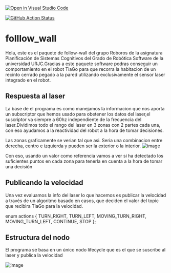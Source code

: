 [![Open in Visual Studio Code](https://classroom.github.com/assets/open-in-vscode-f059dc9a6f8d3a56e377f745f24479a46679e63a5d9fe6f495e02850cd0d8118.svg)](https://classroom.github.com/online_ide?assignment_repo_id=6883680&assignment_repo_type=AssignmentRepo)

[![GitHub Action
Status](https://github.com/Docencia-fmrico/follow-wall-roboros/workflows/main/badge.svg)](https://github.com/Docencia-fmrico/follow-wall-roboros)


# folllow_wall

Hola, este es el paquete de follow-wall del grupo Roboros de la asignatura Planificación de Sistemas Cognitivos del Grado de Robótica Software de la universidad URJC.Gracias a este paquete software podras conseguir un comportamiento en el robot TiaGo para que recorra la habitacion de un recinto cerrado pegado a la pared utilizando exclusivamente el sensor laser integrado en el robot.

## Respuesta al laser

La base de el programa es como manejamos la informacion que nos aporta un subscriptor que hemos usado para obetener los datos del laser,el suscriptor va siempre a 60hz independiente de la frecuencia del laser.Dividimos todo el rango del laser en 3 zonas con 2 partes cada una, con eso ayudamos a la reactividad del robot a la hora de tomar decisiones.

Las zonas graficamente se verian tal que asi. Seria una combinacion entre derecha, centro e izquierda y pueden ser la exterior o la interior.
![image](https://user-images.githubusercontent.com/78978241/153917108-8aef5705-0275-425d-8557-bb959f6119cf.png)

Con eso, usando un valor como referencia vamos a ver si ha detectado los suficientes puntos en cada zona para tenerla en cuenta a la hora de tomar una decisión

## Publicando la velocidad

Una vez evaluamos la info del laser lo que hacemos es publicar la velocidad a través de un algoritmo basado en casos, que deciden el valor del topic que recibira TiaGo para la velocidad.

enum actions
{
  TURN_RIGHT,
  TURN_LEFT,
  MOVING_TURN_RIGHT,
  MOVING_TURN_LEFT,
  CONTINUE,
  STOP
};

## Estructura del nodo
 
El programa se basa en un único nodo lifecycle que es el que se suscribe al laser y publica la velocidad

![image](https://user-images.githubusercontent.com/78978241/153957808-719a9b15-e0c1-4e42-bb4f-094b7dedd0a0.png)



